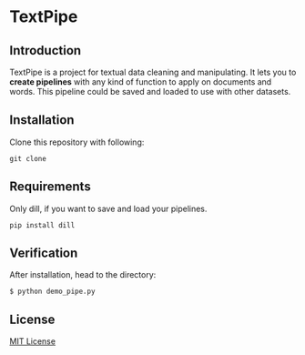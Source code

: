 # TextPipe

## Introduction
TextPipe is a project for textual data cleaning and manipulating. It lets you to **create pipelines** with any kind of function to apply on documents and words. This pipeline could be saved and loaded to use with other datasets.

## Installation
Clone this repository with following:

`git clone`

## Requirements
Only dill, if you want to save and load your pipelines.

`pip install dill`

## Verification
After installation, head to the directory:

`$ python demo_pipe.py`

## License
[MIT License](https://github.com/mcandar/TextPipe/blob/master/LICENSE)
